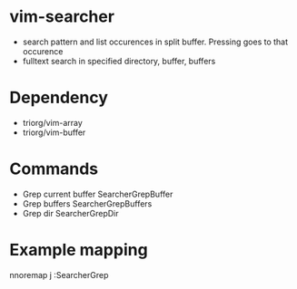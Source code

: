 # vim-searcher
* search pattern and list occurences in split buffer. Pressing <CR> goes to that occurence
* fulltext search in specified directory, buffer, buffers

# Dependency
* triorg/vim-array
* triorg/vim-buffer

# Commands
* Grep current buffer
SearcherGrepBuffer <pattern>
* Grep buffers
SearcherGrepBuffers <pattern>
* Grep dir
SearcherGrepDir <pattern> <directory>

# Example mapping
nnoremap <leader>j :SearcherGrep
